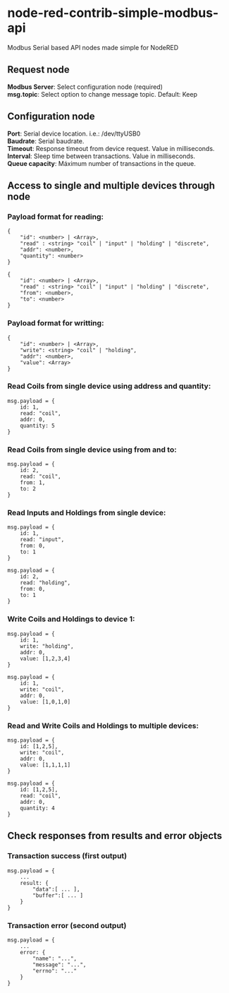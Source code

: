 # node-red-contrib-simple-modbus-api
Modbus Serial based API nodes made simple for NodeRED

## Request node
<b>Modbus Server</b>: Select configuration node (required) <br>
<b>msg.topic</b>: Select option to change message topic. Default: Keep </br>

## Configuration node
<b>Port</b>: Serial device location. i.e.: /dev/ttyUSB0 <br>
<b>Baudrate</b>: Serial baudrate.<br>
<b>Timeout</b>: Response timeout from device request. Value in milliseconds.<br>
<b>Interval</b>: Sleep time between transactions. Value in milliseconds.<br>
<b>Queue capacity</b>: Máximum number of transactions in the queue.<br>

## Access to single and multiple devices through <modbus request> node

### Payload format for reading:
```
{ 
    "id": <number> | <Array>,
    "read" : <string> "coil" | "input" | "holding" | "discrete",
    "addr": <number>,
    "quantity": <number>
}
```
```
{ 
    "id": <number> | <Array>,
    "read" : <string> "coil" | "input" | "holding" | "discrete",
    "from": <number>,
    "to": <number>
}
```

### Payload format for writting:
```
{ 
    "id": <number> | <Array>,
    "write": <string> "coil" | "holding",
    "addr": <number>,
    "value": <Array>
}
```
### Read Coils from single device using address and quantity:
```
msg.payload = {
    id: 1,
    read: "coil",
    addr: 0,
    quantity: 5
}
```
### Read Coils from single device using from and to:
```
msg.payload = {
    id: 2,
    read: "coil",
    from: 1,
    to: 2
}
```
### Read Inputs and Holdings from single device:
```
msg.payload = {
    id: 1,
    read: "input",
    from: 0,
    to: 1
}
```
```
msg.payload = {
    id: 2,
    read: "holding",
    from: 0,
    to: 1
}
```
### Write Coils and Holdings to device 1:
```
msg.payload = {
    id: 1,
    write: "holding",
    addr: 0,
    value: [1,2,3,4]
}
```
```
msg.payload = {
    id: 1,
    write: "coil",
    addr: 0,
    value: [1,0,1,0]
}
```
### Read and Write Coils and Holdings to multiple devices:
```
msg.payload = {
    id: [1,2,5],
    write: "coil",
    addr: 0,
    value: [1,1,1,1]
}
```
```
msg.payload = {
    id: [1,2,5],
    read: "coil",
    addr: 0,
    quantity: 4
}
```
## Check responses from results and error objects

### Transaction success (first output)
```
msg.payload = {
    ...
    result: {
        "data":[ ... ],
        "buffer":[ ... ]
    }
}
```
### Transaction error (second output)
```
msg.payload = {
    ...
    error: {
        "name": "...",
        "message": "...",
        "errno": "..."
    }
}
```


